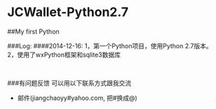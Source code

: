 JCWallet-Python2.7
==================

##My first Python
</br>

###Log:
####2014-12-16:
1，第一个Python项目，使用Python 2.7版本。</br>
2，使用了wxPython框架和sqlite3数据库</br>

<br>

###有问题反馈
可以用以下联系方式跟我交流

* 邮件(jiangchaoyy#yahoo.com, 把#换成@)
